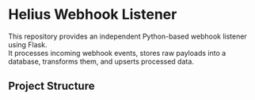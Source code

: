 # Helius Webhook Listener

This repository provides an independent Python-based webhook listener using Flask.  
It processes incoming webhook events, stores raw payloads into a database, transforms them, and upserts processed data.

## Project Structure


